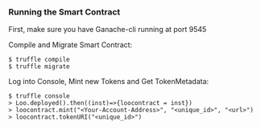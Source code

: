 ### Running the Smart Contract

First, make sure you have Ganache-cli running at port 9545

Compile and Migrate Smart Contract:
```
$ truffle compile
$ truffle migrate 
```

Log into Console, Mint new Tokens and Get TokenMetadata:
```
$ truffle console
> Loo.deployed().then((inst)=>{loocontract = inst})
> loocontract.mint("<Your-Account-Address>", "<unique_id>", "<url>")
> loocontract.tokenURI("<unique_id>")
```